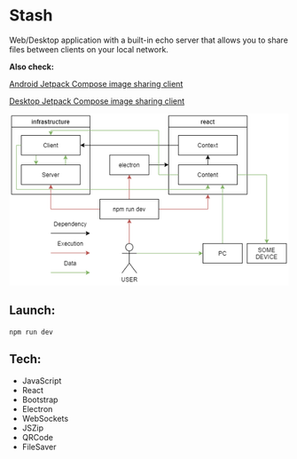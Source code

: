 # Stash
Web/Desktop application with a built-in echo server that allows you to share files between clients on your local network.

**Also check:**

[Android Jetpack Compose image sharing client](https://github.com/numq/Stash)

[Desktop Jetpack Compose image sharing client](https://github.com/numq/stash-desktop)

![Architecture diagram](./media/stash_electron_scheme.png)

## Launch:
```
npm run dev
```

## Tech:
- JavaScript
- React
- Bootstrap
- Electron
- WebSockets
- JSZip
- QRCode
- FileSaver
